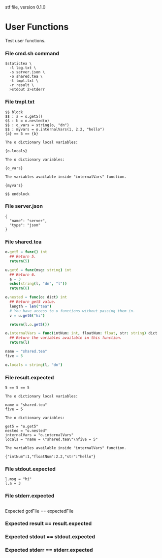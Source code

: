 stf file, version 0.1.0

# User Functions

Test user functions.

### File cmd.sh command

~~~
$statictea \
  -l log.txt \
  -s server.json \
  -o shared.tea \
  -t tmpl.txt \
  -r result \
  >stdout 2>stderr
~~~

### File tmpl.txt

~~~
$$ block
$$ : a = o.get5()
$$ : b = o.nested(o)
$$ : o_vars = string(o, "dn")
$$ : myvars = o.internalVars(1, 2.2, "hello")
{a} == 5 == {b}

The o dictionary local variables:

{o.locals}

The o dictionary variables:

{o_vars}

The variables available inside "internalVars" function.

{myvars}

$$ endblock
~~~

### File server.json

~~~
{
  "name": "server",
  "type": "json"
}
~~~

### File shared.tea

~~~ nim
o.get5 = func() int
  ## Return 5.
  return(5)

u.get6 = func(msg: string) int
  ## Return 6.
  a = 3
  echo(string(l, "dn", "l"))
  return(6)

o.nested = func(o: dict) int
  ## Return get5 value.
  length = len("tea")
  # You have access to u functions without passing them in.
  v = u.get6("hi")

  return(l.o.get5())

o.internalVars = func(intNum: int, floatNum: float, str: string) dict
  ## Return the variables available in this function.
  return(l)

name = "shared.tea"
five = 5

o.locals = string(l, "dn")
~~~

### File result.expected

~~~
5 == 5 == 5

The o dictionary local variables:

name = "shared.tea"
five = 5

The o dictionary variables:

get5 = "o.get5"
nested = "o.nested"
internalVars = "o.internalVars"
locals = "name = \"shared.tea\"\nfive = 5"

The variables available inside "internalVars" function.

{"intNum":1,"floatNum":2.2,"str":"hello"}

~~~

### File stdout.expected

~~~
l.msg = "hi"
l.a = 3
~~~

### File stderr.expected

~~~
~~~

Expected gotFile == expectedFile

### Expected result == result.expected
### Expected stdout == stdout.expected
### Expected stderr == stderr.expected
